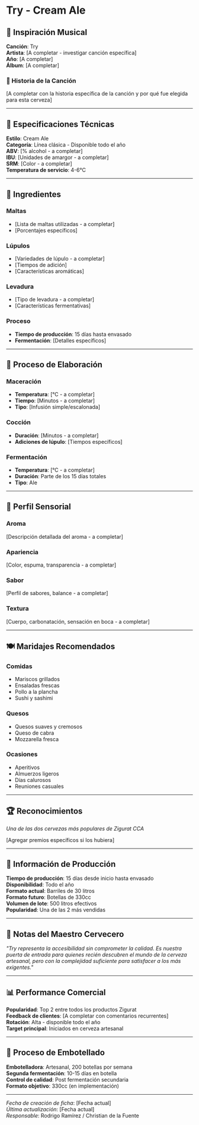 # Try - Cream Ale

## 🎵 Inspiración Musical
**Canción**: Try  
**Artista**: [A completar - investigar canción específica]  
**Año**: [A completar]  
**Álbum**: [A completar]  

### 🎸 Historia de la Canción
[A completar con la historia específica de la canción y por qué fue elegida para esta cerveza]

---

## 🍺 Especificaciones Técnicas

**Estilo**: Cream Ale  
**Categoría**: Línea clásica - Disponible todo el año  
**ABV**: [% alcohol - a completar]  
**IBU**: [Unidades de amargor - a completar]  
**SRM**: [Color - a completar]  
**Temperatura de servicio**: 4-6°C  

---

## 🌾 Ingredientes

### Maltas
- [Lista de maltas utilizadas - a completar]
- [Porcentajes específicos]

### Lúpulos
- [Variedades de lúpulo - a completar]
- [Tiempos de adición]
- [Características aromáticas]

### Levadura
- [Tipo de levadura - a completar]
- [Características fermentativas]

### Proceso
- **Tiempo de producción**: 15 días hasta envasado
- **Fermentación**: [Detalles específicos]

---

## 🔬 Proceso de Elaboración

### Maceración
- **Temperatura**: [°C - a completar]
- **Tiempo**: [Minutos - a completar]
- **Tipo**: [Infusión simple/escalonada]

### Cocción
- **Duración**: [Minutos - a completar]
- **Adiciones de lúpulo**: [Tiempos específicos]

### Fermentación
- **Temperatura**: [°C - a completar]
- **Duración**: Parte de los 15 días totales
- **Tipo**: Ale

---

## 👃 Perfil Sensorial

### Aroma
[Descripción detallada del aroma - a completar]

### Apariencia
[Color, espuma, transparencia - a completar]

### Sabor
[Perfil de sabores, balance - a completar]

### Textura
[Cuerpo, carbonatación, sensación en boca - a completar]

---

## 🍽️ Maridajes Recomendados

### Comidas
- Mariscos grillados
- Ensaladas frescas
- Pollo a la plancha
- Sushi y sashimi

### Quesos
- Quesos suaves y cremosos
- Queso de cabra
- Mozzarella fresca

### Ocasiones
- Aperitivos
- Almuerzos ligeros
- Días calurosos
- Reuniones casuales

---

## 🏆 Reconocimientos

*Una de las dos cervezas más populares de Zigurat CCA*

[Agregar premios específicos si los hubiera]

---

## 📅 Información de Producción

**Tiempo de producción**: 15 días desde inicio hasta envasado  
**Disponibilidad**: Todo el año  
**Formato actual**: Barriles de 30 litros  
**Formato futuro**: Botellas de 330cc  
**Volumen de lote**: 500 litros efectivos  
**Popularidad**: Una de las 2 más vendidas

---

## 🎯 Notas del Maestro Cervecero

*"Try representa la accesibilidad sin comprometer la calidad. Es nuestra puerta de entrada para quienes recién descubren el mundo de la cerveza artesanal, pero con la complejidad suficiente para satisfacer a los más exigentes."*

---

## 📊 Performance Comercial

**Popularidad**: Top 2 entre todos los productos Zigurat  
**Feedback de clientes**: [A completar con comentarios recurrentes]  
**Rotación**: Alta - disponible todo el año  
**Target principal**: Iniciados en cerveza artesanal

---

## 🔄 Proceso de Embotellado

**Embotelladora**: Artesanal, 200 botellas por semana  
**Segunda fermentación**: 10-15 días en botella  
**Control de calidad**: Post fermentación secundaria  
**Formato objetivo**: 330cc (en implementación)

---

*Fecha de creación de ficha*: [Fecha actual]  
*Última actualización*: [Fecha actual]  
*Responsable*: Rodrigo Ramírez / Christian de la Fuente